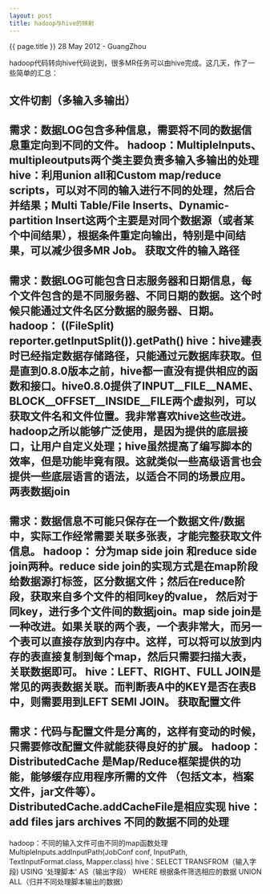 ```yaml
---
layout: post
title: hadoop与hive的映射
---
```


 {{ page.title }}
28 May 2012 - GuangZhou

hadoop代码转向hive代码说到，很多MR任务可以由hive完成。这几天，作了一些简单的汇总：

文件切割（多输入多输出）
--------------------------------------
需求：数据LOG包含多种信息，需要将不同的数据信息重定向到不同的文件。
hadoop：MultipleInputs、multipleoutputs两个类主要负责多输入多输出的处理
hive：利用union all和Custom map/reduce scripts，可以对不同的输入进行不同的处理，然后合并结果；Multi Table/File Inserts、Dynamic-partition Insert这两个主要是对同个数据源（或者某个中间结果），根据条件重定向输出，特别是中间结果，可以减少很多MR Job。
获取文件的输入路径
--------------------------------------
需求：数据LOG可能包含日志服务器和日期信息，每个文件包含的是不同服务器、不同日期的数据。这个时候只能通过文件名区分数据的服务器、日期。
hadoop： ((FileSplit) reporter.getInputSplit()).getPath()
hive：hive建表时已经指定数据存储路径，只能通过元数据库获取。但是直到0.8.0版本之前，hive都一直没有提供相应的函数和接口。hive0.8.0提供了INPUT__FILE__NAME、BLOCK__OFFSET__INSIDE__FILE两个虚拟列，可以获取文件名和文件位置。我非常喜欢hive这些改进。hadoop之所以能够广泛使用，是因为提供的底层接口，让用户自定义处理；hive虽然提高了编写脚本的效率，但是功能毕竟有限。这就类似一些高级语言也会提供一些底层语言的语法，以适合不同的场景应用。
两表数据join
--------------------------------------
需求：数据信息不可能只保存在一个数据文件/数据中，实际工作经常需要关联多张表，才能完整获取文件信息。
hadoop： 分为map side join 和reduce side join两种。reduce side join的实现方式是在map阶段给数据源打标签，区分数据文件；然后在reduce阶段，获取来自多个文件的相同key的value， 然后对于同key，进行多个文件间的数据join。map side join是一种改进。如果关联的两个表，一个表非常大，而另一个表可以直接存放到内存中。这样，可以将可以放到内存的表直接复制到每个map，然后只需要扫描大表，关联数据即可。
hive：LEFT、RIGHT、FULL JOIN是常见的两表数据关联。而判断表A中的KEY是否在表B中，则需要用到LEFT SEMI JOIN。
获取配置文件
--------------------------------------
需求：代码与配置文件是分离的，这样有变动的时候，只需要修改配置文件就能获得良好的扩展。
hadoop：DistributedCache 是Map/Reduce框架提供的功能，能够缓存应用程序所需的文件 （包括文本，档案文件，jar文件等）。DistributedCache.addCacheFile是相应实现
hive：add files  jars archives
不同的数据不同的处理
--------------------------------------
hadoop：不同的输入文件可由不同的map函数处理MultipleInputs.addInputPath(JobConf conf, InputPath, TextInputFormat.class, Mapper.class) 
hive：SELECT TRANSFROM（输入字段) USING '处理脚本'  AS（输出字段） WHERE 根据条件筛选相应的数据   UNION ALL（归并不同处理脚本输出的数据）
